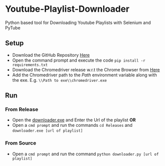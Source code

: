 # Youtube-Playlist-Downloader
Python based tool for Downloading Youtube Playlists with Selenium and PyTube
## Setup
- Download the GitHub Repository [Here](https://github.com/TheWolfPackSociety/Youtube-Playlist-Downloader.git)
- Open the command prompt and execute the code
`pip install -r requirements.txt`
- Download the Chromedriver release w.r.t the Chrome Browser from [Here](https://chromedriver.chromium.org/downloads)
- Add the Chromedriver path to the *Path* environment variable along with the exe. 
E.g. `\\Path to exe\\chromedriver.exe`
## Run
### From Release
- Open the [downloader.exe](/Releases/downloader.exe) and Enter the Url of the playlist **OR**
- Open a `cmd prompt` and run the commands `cd Releases` and `downloader.exe [url of playlist]`
### From Source
- Open a `cmd prompt` and run the command `python downloader.py [url of playlist]`
